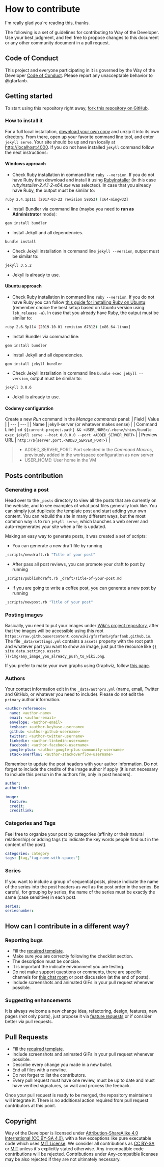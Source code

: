# How to contribute

I'm really glad you're reading this, thanks.

The following is a set of guidelines for contributing to Way of the Developer. 
Use your best judgment, and feel free to propose changes to this document or 
any other community document in a pull request.

## Code of Conduct

This project and everyone participating in it is governed by the Way of the Developer
[Code of Conduct](./CODE_OF_CONDUCT.md). Please report any unacceptable behavior 
to @gfarfanb.

## Getting started

To start using this repository right away, 
[fork this repository on GitHub](https://github.com/gfarfanb/gfarfanb.github.io/fork).

### How to install it

For a full local installation,
 [download your own copy](https://github.com/gfarfanb/way-of-the-developer/archive/gh-pages.zip) 
 and unzip it into its own directory. From there, open up your favorite command line tool, 
 and enter `jekyll serve`. Your site should be up and run locally at 
 [http://localhost:4000](http://localhost:4000). If you do not have installed `jekyll` command 
 follow the next instructions:

#### Windows approach

* Check Ruby installation in command line `ruby --version`. If you do not have Ruby then download 
and install it using [RubyInstaller](https://rubyinstaller.org/) (in this case *rubyinstaller-2.4.1-2-x64.exe* 
was selected).  In case that you already have Ruby, the output must be similar to:
```bash
ruby 2.4.1p111 (2017-03-22 revision 58053) [x64-mingw32]
```
* Install Bundler via command line (maybe you need to **run as Administrator** mode):
```bash
gem install bundler
```
* Install Jekyll and all dependencies.
```bash
bundle install
```
* Check Jekyll installation in command line `jekyll --version`, output must be similar to:
```bash
jekyll 3.5.2
```
* Jekyll is already to use.

#### Ubuntu approach

* Check Ruby installation in command line `ruby --version`. If you do not have Ruby you can follow 
[this guide for installing Ruby on Ubuntu](https://gorails.com/setup/ubuntu/16.04) 
(remember choice the best setup based on Ubuntu version using `lsb_release -a`). 
In case that you already have Ruby, the output must be similar to:
```bash
ruby 2.6.5p114 (2019-10-01 revision 67812) [x86_64-linux]
```
* Install Bundler via command line:
```bash
gem install bundler
```
* Install Jekyll and all dependencies.
```bash
gem install jekyll bundler
```
* Check Jekyll installation in command line `bundle exec jekyll --version`, output must be similar to:
```bash
jekyll 3.8.6
```
* Jekyll is already to use.

#### Codenvy configuration

Create a new *Run* command in the *Manage commands* panel:
| Field | Value |
| --- | --- |
| Name | jekyll-server (or whatever makes sense) |
| Command Line | `cd ${current.project.path} && <USER_HOME>/.rbenv/shims/bundle exec jekyll serve --host 0.0.0.0 --port <ADDED_SERVER_PORT>` |
| Preview URL | `http://${server.port.<ADDED_SERVER_PORT>}` |
> * ADDED_SERVER_PORT: Port selected in the *Command Macros*, previously added in the workspace configuration as new server
> * USER_HOME: User home in the VM


## Posts contribution

### Generating a post

Head over to the `_posts` directory to view all the posts that are currently on the website, 
and to see examples of what post files generally look like. You can simply just duplicate the 
template post and start adding your own content. You can rebuild the site in many different ways, 
but the most common way is to run `jekyll serve`, which launches a web server and auto-regenerates 
your site when a file is updated.

Making an easy way to generate posts, it was created a set of scripts:

- You can generate a new draft file by running
```bash
_scripts/newdraft.rb "Title of your post"
```

- After pass all post reviews, you can promote your draft to post by running
```bash
_scripts/publishdraft.rb _draft/Title-of-your-post.md
```

- If you are going to write a coffee post, you can generate a new post by running
```bash
_scripts/newpost.rb "Title of your post"
```

### Posting images

Basically, you need to put your images under [Wiki's project repository](https://github.com/gfarfanb/gfarfanb.github.io.wiki.git), 
after that the images will be accessible using this root `https://raw.githubusercontent.com/wiki/gfarfanb/gfarfanb.github.io`.
The file `_data/settings.yml` contains a `assets` property with the root path and whatever part
you want to show an image, just put the resource like 
`{{ site.data.settings.assets }}/img/any_image_you_already_push_to_wiki.png`.

If you prefer to make your own graphs using Graphviz, 
follow [this page](https://github.com/gfarfanb/gfarfanb.github.io/wiki/Graphviz-Image-Generation).

### Authors

Your contact information edit in the `_data/authors.yml` (name, email, Twitter and GitHub, 
or whatever you need to include). Please do not edit the `primary` author information.

```yml
<author-reference>:
  name: <author-name>
  email: <author-email>
  envelope: <author-email>
  keybase: <author-keybase-username>
  github: <author-github-username>
  twitter: <author-twitter-username>
  linkedin: <author-linkedin-username>
  facebook: <author-facebook-username>
  google-plus: <author-google-plus-community-username>
  stack-overflow: <author-stackoverflow-username>
```

Remember to update the post headers with your author information. Do not forget to 
include the credits of the image author if apply (it is not necessary to include 
this person in the authors file, only in post headers).

```yml
author: 
authorlink:
```
```yml
image:
  feature: 
  credit: 
  creditlink: 
```

### Categories and Tags

Feel free to organize your post by categories (affinity or their natural relationship) 
or adding tags (to indicate the key words people find out in the content of the post).

```yml
categories: category
tags: [tag,"tag-name-with-spaces"]
```

### Series

If you want to include a group of sequential posts, please indicate the name of the series
into the post headers as well as the post order in the series. Be careful, for grouping
by series, the name of the series must be exactly the same (case sensitive) in each post.

```yml
series: 
seriesnumber:
```

## How can I contribute in a different way?

### Reporting bugs

- Fill the [required template](./ISSUE_TEMPLATE/bug_report.md).
- Make sure you are correctly following the checklist section.
- The description must be concise.
- It is important the indicate environment you are testing.
- Do not make support questions or comments, there are specific
channels for [this chat room](https://gitter.im/way-of-the-developer/tech-blog)
or post discussion (at the end of posts).
- Include screenshots and animated GIFs in your pull request whenever possible.

### Suggesting enhancements

It is always welcome a new change idea, refactoring, design, features,
new pages (not only posts), just propose it via [feature requests](./ISSUE_TEMPLATE/feature_request.md)
or if consider better via pull requests. 

## Pull Requests

- Fill the [required template](./PULL_REQUEST_TEMPLATE.md).
- Include screenshots and animated GIFs in your pull request whenever possible.
- Describe every change you made in a new bullet.
- End all files with a newline.
- Do not forget to list the contributors.
- Every pull request must have one review, must be up to date and must have
verified signatures, so wait and process the feeback.

Once your pull request is ready to be merged, the repository maintainers 
will integrate it. There is no additional action required from pull request 
contributors at this point.

## Copyright

Way of the Developer is licensed under 
[Attribution-ShareAlike 4.0 International (CC BY-SA 4.0)][cc_by-sa-4.0], 
with a few exceptions like pure executable code which uses [MIT License][mit_license]. 
We consider all contributions as [CC BY-SA][cc_by-sa-4.0] or [MIT][mit_license] unless
it's explicitly stated otherwise. Any-incompatible code contributions will be rejected.
Contributions under Any-compatible licenses may be also rejected if they are not ultimately
necessary.

[cc_by-sa-4.0]: https://creativecommons.org/licenses/by-sa/4.0/
[mit_license]: https://opensource.org/licenses/MIT

